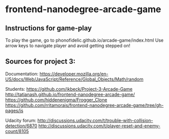 frontend-nanodegree-arcade-game
===============================

Instructions for game-play
--------------------------
To play the game, go to phonofidelic.github.io/arcade-game/index.html
Use arrow keys to navigate player and avoid getting stepped on!


Sources for project 3:
----------------------
Documentation:
https://developer.mozilla.org/en-US/docs/Web/JavaScript/Reference/Global_Objects/Math/random

Students:
https://github.com/jkbeck/Project-3-Arcade-Game
http://tatianash.github.io/frontend-nanodegree-arcade-game/
https://github.com/hiddenenigma/Frogger_Clone
https://github.com/rritamorais/frontend-nanodegree-arcade-game/tree/gh-pages/js

Udacity forum:
http://discussions.udacity.com/t/trouble-with-collision-detection/6870
http://discussions.udacity.com/t/player-reset-and-enemy-count/8105